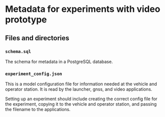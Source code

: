 # Metadata for experiments with video prototype



## Files and directories ##

### ```schema.sql```
The schema for metadata in a PostgreSQL database.

### ```experiment_config.json```
This is a model configuration file for information needed at the vehicle and operator station.  It is read by the launcher, gnss, and video applications.  

Setting up an experiment should include creating the correct config file for the experiment, copying it to the vehicle and operator station, and passing the filename to the applications.

